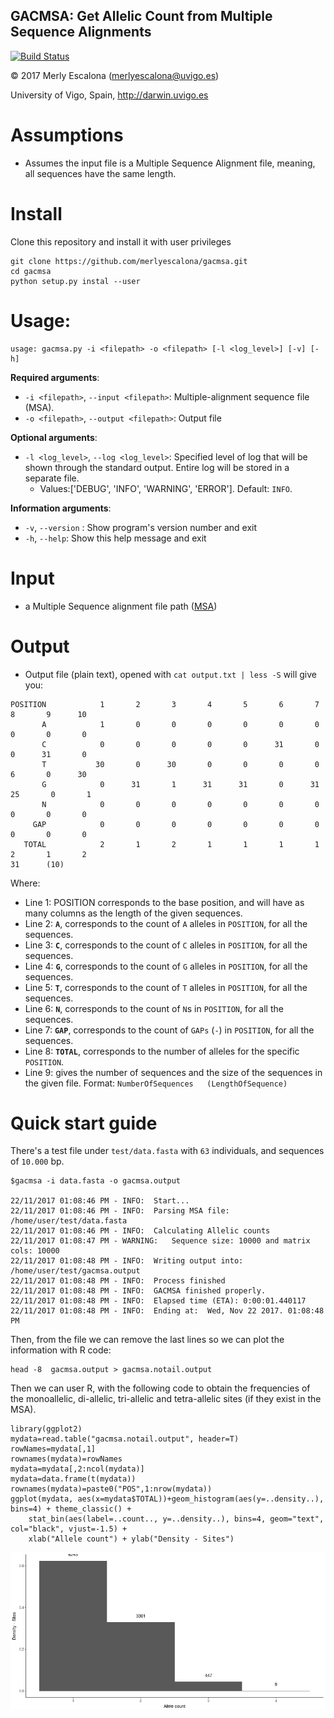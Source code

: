 
**GACMSA**: **G**et **A**llelic **C**ount from **M**ultiple **S**equence **A**lignments
-----

[![Build Status](https://travis-ci.org/merlyescalona/gacmsa.svg?branch=master)](https://travis-ci.org/merlyescalona/gacmsa)

© 2017 Merly Escalona (<merlyescalona@uvigo.es>)

University of Vigo, Spain, http://darwin.uvigo.es

# Assumptions

- Assumes the input file is a Multiple Sequence Alignment file, meaning, all
sequences have the same length.

# Install

Clone this repository and install it with user privileges

```
git clone https://github.com/merlyescalona/gacmsa.git
cd gacmsa
python setup.py instal --user
```

# Usage:
```
usage: gacmsa.py -i <filepath> -o <filepath> [-l <log_level>] [-v] [-h]
```

**Required arguments**:
- `-i <filepath>`, `--input <filepath>`: Multiple-alignment sequence file (MSA).
- `-o <filepath>`, `--output <filepath>`: Output file

**Optional arguments**:
- `-l <log_level>`, `--log <log_level>`: Specified level of log that will be shown through the standard output. Entire log will be stored in a separate file.
    - Values:['DEBUG', 'INFO', 'WARNING', 'ERROR']. Default: `INFO`.

**Information arguments**:
- `-v`, `--version`  : Show program's version number and exit
- `-h`, `--help`: Show this help message and exit

# Input

- a Multiple Sequence alignment file path ([MSA](https://en.wikipedia.org/wiki/Multiple_sequence_alignment))

# Output

- Output file (plain text), opened with `cat output.txt | less -S` will give you:

```
POSITION            1       2       3       4       5       6       7       8       9      10
       A            1       0       0       0       0       0       0       0       0       0
       C            0       0       0       0       0      31       0       0      31       0
       T           30       0      30       0       0       0       0       6       0      30
       G            0      31       1      31      31       0      31      25       0       1
       N            0       0       0       0       0       0       0       0       0       0
     GAP            0       0       0       0       0       0       0       0       0       0
   TOTAL            2       1       2       1       1       1       1       2       1       2
31      (10)
```


Where:

- Line 1: POSITION corresponds to the base position, and will have as many columns as the length of the given sequences.
- Line 2: **`A`**, corresponds to the count of `A` alleles in `POSITION`, for all the sequences.
- Line 3: **`C`**, corresponds to the count of `C` alleles in `POSITION`, for all the sequences.
- Line 4: **`G`**, corresponds to the count of `G` alleles in `POSITION`, for all the sequences.
- Line 5: **`T`**, corresponds to the count of `T` alleles in `POSITION`, for all the sequences.
- Line 6: **`N`**, corresponds to the count of `N`s in `POSITION`, for all the sequences.
- Line 7: **`GAP`**, corresponds to the count of `GAPs` (`-`) in `POSITION`, for all the sequences.
- Line 8: **`TOTAL`**, corresponds to the number of alleles for the specific `POSITION`.
- Line 9: gives the number of sequences and the size of the sequences in the given file. Format: `NumberOfSequences   (LengthOfSequence)`


# Quick start guide

There's a test file under `test/data.fasta` with `63` individuals, and sequences of `10.000` bp.

```
$gacmsa -i data.fasta -o gacmsa.output

22/11/2017 01:08:46 PM - INFO:	Start...
22/11/2017 01:08:46 PM - INFO:	Parsing MSA file: /home/user/test/data.fasta
22/11/2017 01:08:46 PM - INFO:	Calculating Allelic counts
22/11/2017 01:08:47 PM - WARNING:	Sequence size: 10000 and matrix cols: 10000
22/11/2017 01:08:48 PM - INFO:	Writing output into: /home/user/test/gacmsa.output
22/11/2017 01:08:48 PM - INFO:	Process finished
22/11/2017 01:08:48 PM - INFO:	GACMSA finished properly.
22/11/2017 01:08:48 PM - INFO:	Elapsed time (ETA):	0:00:01.440117
22/11/2017 01:08:48 PM - INFO:	Ending at:	Wed, Nov 22 2017. 01:08:48 PM
```


Then, from the file we can remove the last lines so we can plot the information with R code:

```
head -8  gacmsa.output > gacmsa.notail.output
```

Then we can user R, with the following code to obtain the frequencies of the monoallelic, di-allelic, tri-allelic and tetra-allelic sites (if they exist in the MSA).

```{R}
library(ggplot2)
mydata=read.table("gacmsa.notail.output", header=T)
rowNames=mydata[,1]
rownames(mydata)=rowNames
mydata=mydata[,2:ncol(mydata)]
mydata=data.frame(t(mydata))
rownames(mydata)=paste0("POS",1:nrow(mydata))
ggplot(mydata, aes(x=mydata$TOTAL))+geom_histogram(aes(y=..density..), bins=4) + theme_classic() +
    stat_bin(aes(label=..count.., y=..density..), bins=4, geom="text", col="black", vjust=-1.5) +
    xlab("Allele count") + ylab("Density - Sites")
```
![GACMSA output test](test/example.gacmsa.png)
